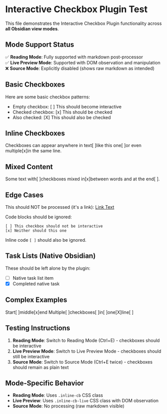 # Interactive Checkbox Plugin Test

This file demonstrates the Interactive Checkbox Plugin functionality across **all Obsidian view modes**.

## Mode Support Status

✅ **Reading Mode**: Fully supported with markdown post-processor  
✅ **Live Preview Mode**: Supported with DOM observation and manipulation  
❌ **Source Mode**: Explicitly disabled (shows raw markdown as intended)

## Basic Checkboxes

Here are some basic checkbox patterns:
- Empty checkbox: [ ] This should become interactive
- Checked checkbox: [x] This should be checked
- Also checked: [X] This should also be checked

## Inline Checkboxes

Checkboxes can appear anywhere in text[ ]like this one[ ]or even multiple[x]in the same line.

## Mixed Content

Some text with[ ]checkboxes mixed in[x]between words and at the end[ ].

## Edge Cases

This should NOT be processed (it's a link): [Link Text](https://example.com)

Code blocks should be ignored:
```
[ ] This checkbox should not be interactive
[x] Neither should this one
```

Inline code `[ ]` should also be ignored.

## Task Lists (Native Obsidian)

These should be left alone by the plugin:
- [ ] Native task list item
- [x] Completed native task

## Complex Examples

Start[ ]middle[x]end
Multiple[ ]checkboxes[ ]in[ ]one[X]line[ ]

## Testing Instructions

1. **Reading Mode**: Switch to Reading Mode (Ctrl+E) - checkboxes should be interactive
2. **Live Preview Mode**: Switch to Live Preview Mode - checkboxes should still be interactive
3. **Source Mode**: Switch to Source Mode (Ctrl+E twice) - checkboxes should remain as plain text

## Mode-Specific Behavior

- **Reading Mode**: Uses `.inline-cb` CSS class
- **Live Preview**: Uses `.inline-cb-live` CSS class with DOM observation
- **Source Mode**: No processing (raw markdown visible)
